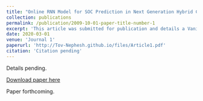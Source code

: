 ```yaml
---
title: "Online RNN Model for SOC Prediction in Next Generation Hybrid Car Batteries"
collection: publications
permalink: /publication/2009-10-01-paper-title-number-1
excerpt: 'This article was submitted for publication and details a Vanilla LSTM applied to a Battery This article was submitted for publication and details a Vanilla LSTM applied to a Battery time-series dataset'
date: 2020-03-01
venue: 'Journal 1'
paperurl: 'http://Tov-Nephesh.github.io/files/Article1.pdf'
citation: 'Citation pending'
---
```

Details pending.

[Download paper here](http://Tov-Nephesh.github.io/files/Article1.pdf)

Paper forthcoming.
